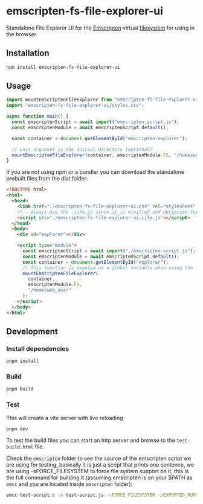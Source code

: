 # emscripten-fs-file-explorer-ui

Standalone File Explorer UI for the [Emscripten](https://emscripten.org) virtual [filesystem](https://emscripten.org/docs/api_reference/Filesystem-API.html#filesystem-api) for using in the browser.

## Installation

```sh
npm install emscripten-fs-file-explorer-ui
```

## Usage

```javascript
import mountEmscriptenFileExplorer from "emscripten-fs-file-explorer-ui";
import "emscripten-fs-file-explorer-ui/styles.css";

async function main() {
  const emscriptenScript = await import("emscripten-script.js");
  const emscriptenModule = await emscriptenScript.default();

  const container = document.getElementById("emscripten-explorer");

  // Last argument is the initial directory (optional)
  mountEmscriptenFileExplorer(container, emscriptenModule.FS, "/home/web_user");
}
```

If you are not using npm or a bundler you can download the standalone prebuilt files from the dist folder:

```html
<!DOCTYPE html>
<html>
  <head>
    <link href="./emscripten-fs-file-explorer-ui.css" rel="stylesheet" />
    <!-- Always use the .iife.js since it is minified and optimized for this use case -->
    <script src="./emscripten-fs-file-explorer-ui.iife.js"></script>
  </head>
  <body>
    <div id="explorer"></div>

    <script type="module">
      const emscriptenScript = await import("./emscripten-script.js");
      const emscriptenModule = await emscriptenScript.default();
      const container = document.getElementById("explorer");
      // This function is exposed as a global variable when using the .iife.js prebuilt file
      mountEmscriptenFileExplorer(
        container,
        emscriptenModule.FS,
        "/home/web_user"
      );
    </script>
  </body>
</html>
```

## Development

### Install dependencies

```bash
pnpm install
```

### Build

```bash
pnpm build
```

### Test

This will create a vite server with live reloading

```bash
pnpm dev
```

To test the build files you can start an http server and browse to the `test-build.html` file.

Check the `emscripten` folder to see the source of the emscripten script we are using for testing, basically it is just a script that prints one sentence, we are using -sFORCE_FILESYSTEM to force file system support on it, this is the full command for building it (assuming emscripten is on your $PATH as `emcc` and you are located inside `emscripten` folder):

```bash
emcc test-script.c -o test-script.js -sFORCE_FILESYSTEM -sEXPORTED_RUNTIME_METHODS=FS -sEXPORT_ES6
```
